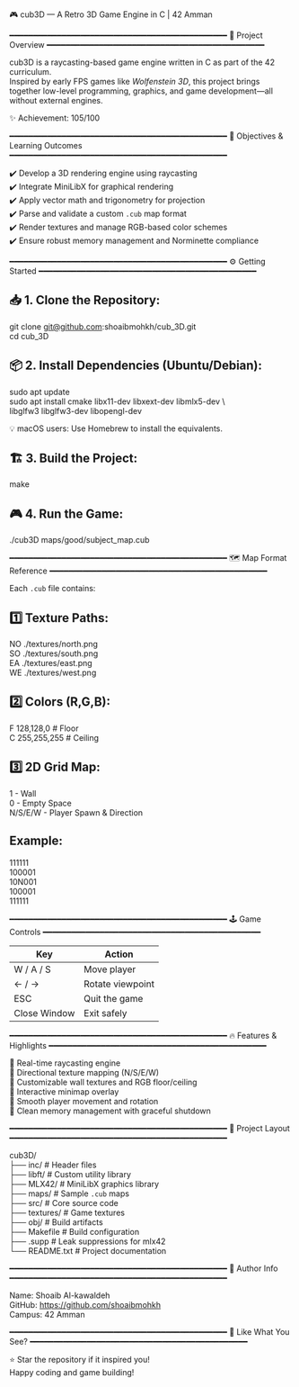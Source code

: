 🎮 cub3D — A Retro 3D Game Engine in C | 42 Amman

━━━━━━━━━━━━━━━━━━━━━━━━━━━━━━━━━━━━━━━━━━━━━━
🧠 Project Overview
━━━━━━━━━━━━━━━━━━━━━━━━━━━━━━━━━━━━━━━━━━━━━━

cub3D is a raycasting-based game engine written in C as part of the 42 curriculum.  
Inspired by early FPS games like *Wolfenstein 3D*, this project brings together low-level programming, graphics, and game development—all without external engines.

✨ Achievement: 105/100

━━━━━━━━━━━━━━━━━━━━━━━━━━━━━━━━━━━━━━━━━━━━━━
📌 Objectives & Learning Outcomes
━━━━━━━━━━━━━━━━━━━━━━━━━━━━━━━━━━━━━━━━━━━━━━

✔️ Develop a 3D rendering engine using raycasting  
✔️ Integrate MiniLibX for graphical rendering  
✔️ Apply vector math and trigonometry for projection  
✔️ Parse and validate a custom `.cub` map format  
✔️ Render textures and manage RGB-based color schemes  
✔️ Ensure robust memory management and Norminette compliance

━━━━━━━━━━━━━━━━━━━━━━━━━━━━━━━━━━━━━━━━━━━━━━
⚙️ Getting Started
━━━━━━━━━━━━━━━━━━━━━━━━━━━━━━━━━━━━━━━━━━━━━━

📥 1. Clone the Repository:
--------------------------------
git clone git@github.com:shoaibmohkh/cub_3D.git  
cd cub_3D

📦 2. Install Dependencies (Ubuntu/Debian):
--------------------------------
sudo apt update  
sudo apt install cmake libx11-dev libxext-dev libmlx5-dev \  
                 libglfw3 libglfw3-dev libopengl-dev

💡 macOS users: Use Homebrew to install the equivalents.

🏗️ 3. Build the Project:
--------------------------------
make

🎮 4. Run the Game:
--------------------------------
./cub3D maps/good/subject_map.cub

━━━━━━━━━━━━━━━━━━━━━━━━━━━━━━━━━━━━━━━━━━━━━━
🗺️ Map Format Reference
━━━━━━━━━━━━━━━━━━━━━━━━━━━━━━━━━━━━━━━━━━━━━━

Each `.cub` file contains:

1️⃣ Texture Paths:
----------------------
NO ./textures/north.png  
SO ./textures/south.png  
EA ./textures/east.png  
WE ./textures/west.png

2️⃣ Colors (R,G,B):
----------------------
F 128,128,0     # Floor  
C 255,255,255   # Ceiling

3️⃣ 2D Grid Map:
----------------------
1 - Wall  
0 - Empty Space  
N/S/E/W - Player Spawn & Direction

Example:
----------
111111  
100001  
10N001  
100001  
111111

━━━━━━━━━━━━━━━━━━━━━━━━━━━━━━━━━━━━━━━━━━━━━━
🕹️ Game Controls
━━━━━━━━━━━━━━━━━━━━━━━━━━━━━━━━━━━━━━━━━━━━━━

Key           | Action              
--------------|---------------------
W / A / S     | Move player          
← / →         | Rotate viewpoint    
ESC           | Quit the game       
Close Window  | Exit safely         

━━━━━━━━━━━━━━━━━━━━━━━━━━━━━━━━━━━━━━━━━━━━━━
🔥 Features & Highlights
━━━━━━━━━━━━━━━━━━━━━━━━━━━━━━━━━━━━━━━━━━━━━━

🎯 Real-time raycasting engine  
🎯 Directional texture mapping (N/S/E/W)  
🎯 Customizable wall textures and RGB floor/ceiling  
🎯 Interactive minimap overlay  
🎯 Smooth player movement and rotation  
🎯 Clean memory management with graceful shutdown

━━━━━━━━━━━━━━━━━━━━━━━━━━━━━━━━━━━━━━━━━━━━━━
📁 Project Layout
━━━━━━━━━━━━━━━━━━━━━━━━━━━━━━━━━━━━━━━━━━━━━━

cub3D/  
├── inc/         # Header files  
├── libft/       # Custom utility library  
├── MLX42/       # MiniLibX graphics library  
├── maps/        # Sample `.cub` maps  
├── src/         # Core source code  
├── textures/    # Game textures  
├── obj/         # Build artifacts  
├── Makefile     # Build configuration  
├── .supp        # Leak suppressions for mlx42  
└── README.txt   # Project documentation

━━━━━━━━━━━━━━━━━━━━━━━━━━━━━━━━━━━━━━━━━━━━━━
👤 Author Info
━━━━━━━━━━━━━━━━━━━━━━━━━━━━━━━━━━━━━━━━━━━━━━

Name: Shoaib Al-kawaldeh  
GitHub: https://github.com/shoaibmohkh  
Campus: 42 Amman

━━━━━━━━━━━━━━━━━━━━━━━━━━━━━━━━━━━━━━━━━━━━━━
🌟 Like What You See?
━━━━━━━━━━━━━━━━━━━━━━━━━━━━━━━━━━━━━━━━━━━━━━

⭐️ Star the repository if it inspired you!  
Happy coding and game building!
